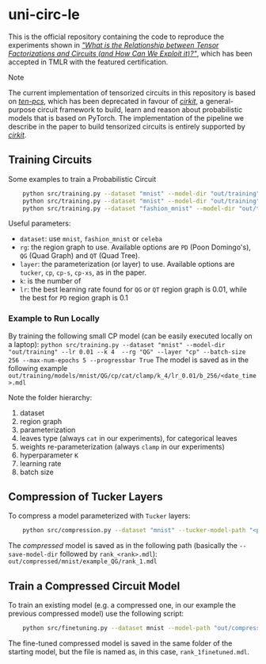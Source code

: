 # uni-circ-le

This is the official repository containing the code to reproduce the experiments shown in
[_"What is the Relationship between Tensor Factorizations and Circuits (and How Can We Exploit it)?"_](https://arxiv.org/abs/2409.07953),
which has been accepted in TMLR with the featured certification.

> [!NOTE]
> The current implementation of tensorized circuits in this repository is based on [_ten-pcs_](https://github.com/april-tools/ten-pcs),
> which has been deprecated in favour of [_cirkit_](https://github.com/april-tools/cirkit),
> a general-purpose circuit framework to build, learn and reason about probabilistic models that is based on PyTorch.
> The implementation of the pipeline we describe in the paper to build tensorized circuits is entirely supported by
> [_cirkit_](https://github.com/april-tools/cirkit).

## Training Circuits

Some examples to train a Probabilistic Circuit
```bash
    python src/training.py --dataset "mnist" --model-dir "out/training" --lr 0.01 --k 512  --rg "QG" --layer "cp" --batch-size 256 --max-num-epochs 200 --gpu 0 --progressbar True
    python src/training.py --dataset "mnist" --model-dir "out/training" --lr 0.01 --k 64  --rg "QG" --layer "tucker" --batch-size 256 --max-num-epochs 200 --gpu 0 --progressbar True
    python src/training.py --dataset "fashion_mnist" --model-dir "out/training" --lr 0.01 --k 512  --rg "QG" --layer "cp" --batch-size 256 --max-num-epochs 200 --gpu 0 --progressbar True
```
Useful parameters:
- `dataset`: use `mnist`, `fashion_mnist` or `celeba`
- `rg`: the region graph to use. Available options are `PD` (Poon Domingo's), `QG` (Quad Graph) and `QT` (Quad Tree).
- `layer`: the parameterization (or layer) to use. Available options are `tucker`, `cp`, `cp-s`, `cp-xs`, as in the paper.
- `k`: is the number of 
- `lr`: the best learning rate found for `QG` or `QT` region graph is 0.01, while the best for `PD` region graph is 0.1

### Example to Run Locally

By training the following small CP model (can be easily executed locally on a laptop):
```python src/training.py --dataset "mnist" --model-dir "out/training" --lr 0.01 --k 4  --rg "QG" --layer "cp" --batch-size 256 --max-num-epochs 5 --progressbar True```
The model is saved as in the following example
```out/training/models/mnist/QG/cp/cat/clamp/k_4/lr_0.01/b_256/<date_time>.mdl```

Note the folder hierarchy:
1. dataset
2. region graph
3. parameterization
4. leaves type (always `cat` in our experiments), for categorical leaves
5. weights re-parameterization (always `clamp` in our experiments)
6. hyperparameter `K`
7. learning rate
8. batch size

## Compression of Tucker Layers

To compress a model parameterized with `Tucker` layers:
```bash
    python src/compression.py --dataset "mnist" --tucker-model-path "<path_to_tucker_model>" --save-model-dir "out/compressed/mnist/example_QG" --rg "QG" --input-type "cat" --rank 1 --gpu 0
```
The _compressed_ model is saved as in the following path (basically the `--save-model-dir` followed by `rank_<rank>.mdl`):
`out/compressed/mnist/example_QG/rank_1.mdl`

## Train a Compressed Circuit Model

To train an existing model (e.g. a compressed one, in our example the previous compressed model) use the following script:
```bash
    python src/finetuning.py --dataset mnist --model-path "out/compressed/mnist/example_QG/rank_1.mdl" --lr 0.01 --rg QG --rank 1 --max-num-epochs 200 --batch-size 256 --progressbar True --gpu 0
```

The fine-tuned compressed model is saved in the same folder of the starting model, but the file is named as, 
in this case, `rank_1finetuned.mdl`.
